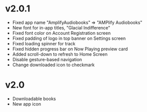 # v2.0.1
- Fixed app name "AmplifyAudiobooks" => "AMPlify Audiobooks"
- New font for in-app titles, "Glacial Indifference"
- Fixed font color on Account Registration screen
- Fixed padding of logo in top banner on Settings screen
- Fixed loading spinner for track 
- Fixed hidden progress bar on Now Playing preview card
- Added scroll-down to refresh to Home Screen
- Disable gesture-based navigation
- Change downloaded icon to checkmark


# v2.0
- Downloadable books
- New app icon